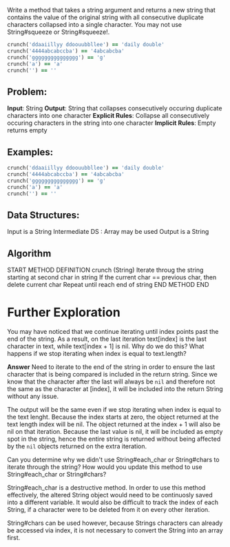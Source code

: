 Write a method that takes a string argument and returns a new string that contains the value of the original string with all consecutive duplicate characters collapsed into a single character. You may not use String#squeeze or String#squeeze!.

```ruby
crunch('ddaaiillyy ddoouubbllee') == 'daily double'
crunch('4444abcabccba') == '4abcabcba'
crunch('ggggggggggggggg') == 'g'
crunch('a') == 'a'
crunch('') == ''
```

## Problem: 

**Input**: String 
**Output**: String that collapses consecutively occuring duplicate characters into one character
**Explicit Rules**: Collapse all consecutively occuring characters in the string into one character
**Implicit Rules**: Empty returns empty

## Examples: 

```ruby
crunch('ddaaiillyy ddoouubbllee') == 'daily double'
crunch('4444abcabccba') == '4abcabcba'
crunch('ggggggggggggggg') == 'g'
crunch('a') == 'a'
crunch('') == ''
```

## Data Structures: 

Input is a String
Intermediate DS : Array may be used
Output is a String

## Algorithm

START
METHOD DEFINITION crunch (String)
  Iterate throug the string starting at second char in string
    If the current char == previous char, then delete current char
    Repeat until reach end of string
END METHOD
END

# Further Exploration

You may have noticed that we continue iterating until index points past the end of the string. As a result, on the last iteration text[index] is the last character in text, while text[index + 1] is nil. Why do we do this? What happens if we stop iterating when index is equal to text.length?

**Answer** Need to iterate to the end of the string in order to ensure the last character that is being compared is included in the return string. Since we know that the character after the last will always be `nil` and therefore not the same as the character at [index], it will be included into the return String without any issue.

The output will be the same even if we stop iterating when index is equal to the text lenght. Because the index starts at zero, the object returned at the text length index will be nil. The object returned at the index + 1 will also be nil on that iteration. Because the last value is nil, it will be included as empty spot in the string, hence the entire string is returned without being affected by the `nil` objects returned on the extra iteration.

Can you determine why we didn't use String#each_char or String#chars to iterate through the string? How would you update this method to use String#each_char or String#chars?

String#each_char is a destructive method. In order to use this method effectively, the altered String object would need to be continuosly saved into a different variable. It would also be difficult to track the index of each String, if a character were to be deleted from it on every other iteration. 

String#chars can be used however, because Strings characters can already be accessed via index, it is not necessary to convert the String into an array first.